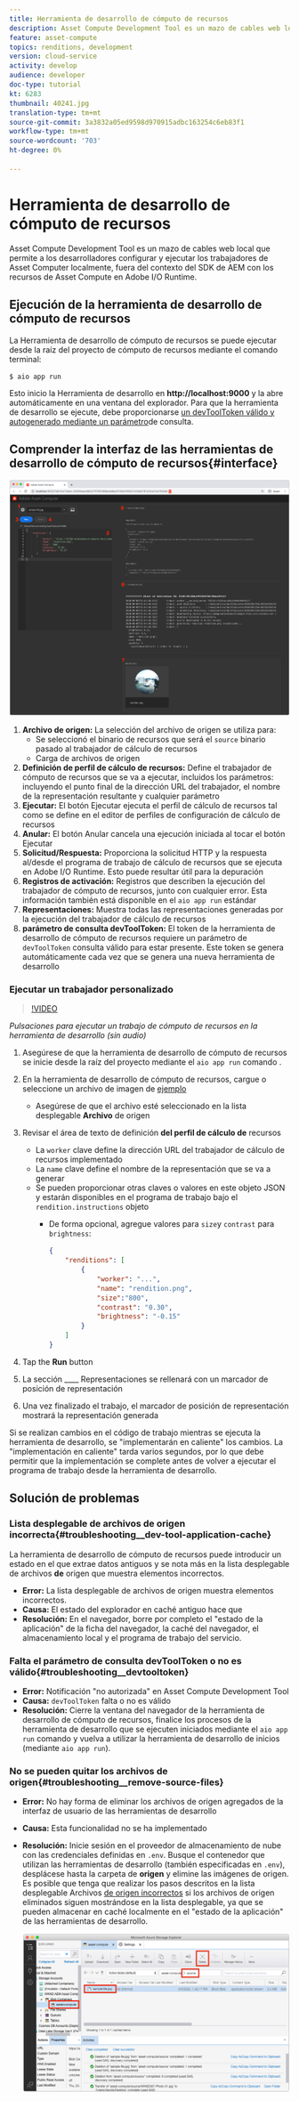 ```yaml
---
title: Herramienta de desarrollo de cómputo de recursos
description: Asset Compute Development Tool es un mazo de cables web local que permite a los desarrolladores configurar y ejecutar los trabajadores de Asset Computer localmente, fuera del contexto del SDK de AEM con los recursos de Asset Compute en Adobe I/O Runtime.
feature: asset-compute
topics: renditions, development
version: cloud-service
activity: develop
audience: developer
doc-type: tutorial
kt: 6283
thumbnail: 40241.jpg
translation-type: tm+mt
source-git-commit: 3a3832a05ed9598d970915adbc163254c6eb83f1
workflow-type: tm+mt
source-wordcount: '703'
ht-degree: 0%

---
```



# Herramienta de desarrollo de cómputo de recursos

Asset Compute Development Tool es un mazo de cables web local que permite a los desarrolladores configurar y ejecutar los trabajadores de Asset Computer localmente, fuera del contexto del SDK de AEM con los recursos de Asset Compute en Adobe I/O Runtime.

## Ejecución de la herramienta de desarrollo de cómputo de recursos

La Herramienta de desarrollo de cómputo de recursos se puede ejecutar desde la raíz del proyecto de cómputo de recursos mediante el comando terminal:

```
$ aio app run
```

Esto inicio la Herramienta de desarrollo en __http://localhost:9000__ y la abre automáticamente en una ventana del explorador. Para que la herramienta de desarrollo se ejecute, debe proporcionarse [un devToolToken válido y autogenerado mediante un parámetro](#troubleshooting__devtooltoken)de consulta.

## Comprender la interfaz de las herramientas de desarrollo de cómputo de recursos{#interface}

![Herramienta de desarrollo de cómputo de recursos](./assets/development-tool/asset-compute-dev-tool.png)

1. __Archivo de origen:__ La selección del archivo de origen se utiliza para:
   + Se seleccionó el binario de recursos que será el `source` binario pasado al trabajador de cálculo de recursos
   + Carga de archivos de origen
1. __Definición de perfil de cálculo de recursos:__ Define el trabajador de cómputo de recursos que se va a ejecutar, incluidos los parámetros: incluyendo el punto final de la dirección URL del trabajador, el nombre de la representación resultante y cualquier parámetro
1. __Ejecutar:__ El botón Ejecutar ejecuta el perfil de cálculo de recursos tal como se define en el editor de perfiles de configuración de cálculo de recursos
1. __Anular:__ El botón Anular cancela una ejecución iniciada al tocar el botón Ejecutar
1. __Solicitud/Respuesta:__ Proporciona la solicitud HTTP y la respuesta al/desde el programa de trabajo de cálculo de recursos que se ejecuta en Adobe I/O Runtime. Esto puede resultar útil para la depuración
1. __Registros de activación:__ Registros que describen la ejecución del trabajador de cómputo de recursos, junto con cualquier error. Esta información también está disponible en el `aio app run` estándar
1. __Representaciones:__ Muestra todas las representaciones generadas por la ejecución del trabajador de cálculo de recursos
1. __parámetro de consulta devToolToken:__ El token de la herramienta de desarrollo de cómputo de recursos requiere un parámetro de `devToolToken` consulta válido para estar presente. Este token se genera automáticamente cada vez que se genera una nueva herramienta de desarrollo

### Ejecutar un trabajador personalizado

>[!VIDEO](https://video.tv.adobe.com/v/40241?quality=12&learn=on)

_Pulsaciones para ejecutar un trabajo de cómputo de recursos en la herramienta de desarrollo (sin audio)_

1. Asegúrese de que la herramienta de desarrollo de cómputo de recursos se inicie desde la raíz del proyecto mediante el `aio app run` comando .
1. En la herramienta de desarrollo de cómputo de recursos, cargue o seleccione un archivo de imagen de [ejemplo](../assets/samples/sample-file.jpg)
   + Asegúrese de que el archivo esté seleccionado en la lista desplegable __Archivo__ de origen
1. Revisar el área de texto de definición __del perfil de cálculo de__ recursos
   + La `worker` clave define la dirección URL del trabajador de cálculo de recursos implementado
   + La `name` clave define el nombre de la representación que se va a generar
   + Se pueden proporcionar otras claves o valores en este objeto JSON y estarán disponibles en el programa de trabajo bajo el `rendition.instructions` objeto
      + De forma opcional, agregue valores para `size`y `contrast` para `brightness`:

         ```json
         {
             "renditions": [
                 {
                     "worker": "...",
                     "name": "rendition.png",
                     "size":"800",
                     "contrast": "0.30",
                     "brightness": "-0.15"
                 }
             ]
         }
         ```

1. Tap the __Run__ button
1. La sección ____ Representaciones se rellenará con un marcador de posición de representación
1. Una vez finalizado el trabajo, el marcador de posición de representación mostrará la representación generada

Si se realizan cambios en el código de trabajo mientras se ejecuta la herramienta de desarrollo, se &quot;implementarán en caliente&quot; los cambios. La &quot;implementación en caliente&quot; tarda varios segundos, por lo que debe permitir que la implementación se complete antes de volver a ejecutar el programa de trabajo desde la herramienta de desarrollo.

## Solución de problemas

### Lista desplegable de archivos de origen incorrecta{#troubleshooting__dev-tool-application-cache}

La herramienta de desarrollo de cómputo de recursos puede introducir un estado en el que extrae datos antiguos y se nota más en la lista desplegable de archivos __de__ origen que muestra elementos incorrectos.

+ __Error:__ La lista desplegable de archivos de origen muestra elementos incorrectos.
+ __Causa:__ El estado del explorador en caché antiguo hace que
+ __Resolución:__ En el navegador, borre por completo el &quot;estado de la aplicación&quot; de la ficha del navegador, la caché del navegador, el almacenamiento local y el programa de trabajo del servicio.

### Falta el parámetro de consulta devToolToken o no es válido{#troubleshooting__devtooltoken}

+ __Error:__ Notificación &quot;no autorizada&quot; en Asset Compute Development Tool
+ __Causa:__ `devToolToken` falta o no es válido
+ __Resolución:__ Cierre la ventana del navegador de la herramienta de desarrollo de cómputo de recursos, finalice los procesos de la herramienta de desarrollo que se ejecuten iniciados mediante el `aio app run` comando y vuelva a utilizar la herramienta de desarrollo de inicios (mediante `aio app run`).

### No se pueden quitar los archivos de origen{#troubleshooting__remove-source-files}

+ __Error:__ No hay forma de eliminar los archivos de origen agregados de la interfaz de usuario de las herramientas de desarrollo
+ __Causa:__ Esta funcionalidad no se ha implementado
+ __Resolución:__ Inicie sesión en el proveedor de almacenamiento de nube con las credenciales definidas en `.env`. Busque el contenedor que utilizan las herramientas de desarrollo (también especificadas en `.env`), desplácese hasta la carpeta de __origen__ y elimine las imágenes de origen. Es posible que tenga que realizar los pasos descritos en la lista desplegable Archivos [de origen incorrectos](#troubleshooting__dev-tool-application-cache) si los archivos de origen eliminados siguen mostrándose en la lista desplegable, ya que se pueden almacenar en caché localmente en el &quot;estado de la aplicación&quot; de las herramientas de desarrollo.

   ![Almacenamiento de blob de Microsoft Azure](./assets/development-tool/troubleshooting__remove-source-files.png)
